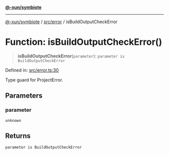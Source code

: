 [**@-xun/symbiote**](../../../README.md)

***

[@-xun/symbiote](../../../README.md) / [src/error](../README.md) / isBuildOutputCheckError

# Function: isBuildOutputCheckError()

> **isBuildOutputCheckError**(`parameter`): `parameter is BuildOutputCheckError`

Defined in: [src/error.ts:30](https://github.com/Xunnamius/symbiote/blob/97e44b70bbc4b25fd28c3641586a9d18f95d8540/src/error.ts#L30)

Type guard for ProjectError.

## Parameters

### parameter

`unknown`

## Returns

`parameter is BuildOutputCheckError`

